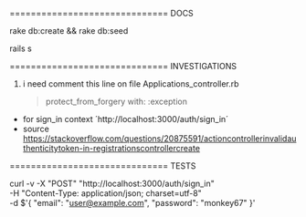 ============================== 
DOCS

rake db:create && rake db:seed

rails s


============================== 
INVESTIGATIONS

1. i need comment this line on file Applications_controller.rb 
    > protect_from_forgery with: :exception
  - for sign_in context 
    ´http://localhost:3000/auth/sign_in´
  - source
    https://stackoverflow.com/questions/20875591/actioncontrollerinvalidauthenticitytoken-in-registrationscontrollercreate




============================== 
TESTS

curl -v -X "POST" "http://localhost:3000/auth/sign_in" \
     -H "Content-Type: application/json; charset=utf-8" \
     -d $'{
  "email": "user@example.com",
  "password": "monkey67"
}'